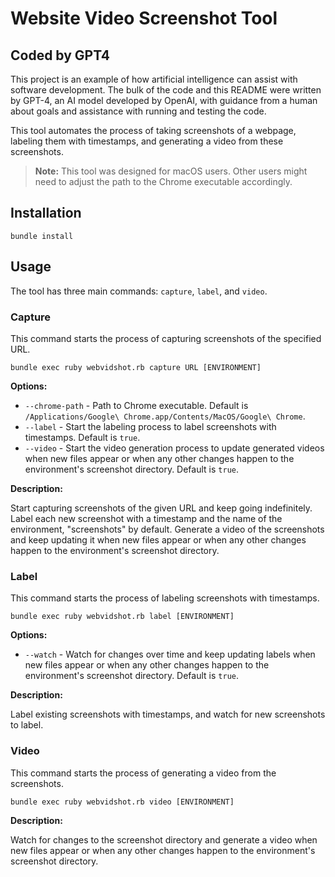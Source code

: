 # Website Video Screenshot Tool

## Coded by GPT4

This project is an example of how artificial intelligence can assist with software development. The bulk of the code and this README were written by GPT-4, an AI model developed by OpenAI, with guidance from a human about goals and assistance with running and testing the code.

This tool automates the process of taking screenshots of a webpage, labeling them with timestamps, and generating a video from these screenshots.

> **Note:** This tool was designed for macOS users. Other users might need to adjust the path to the Chrome executable accordingly.

## Installation

    bundle install


## Usage

The tool has three main commands: `capture`, `label`, and `video`.

### Capture

This command starts the process of capturing screenshots of the specified URL.

    bundle exec ruby webvidshot.rb capture URL [ENVIRONMENT]


**Options:**

- `--chrome-path` - Path to Chrome executable. Default is `/Applications/Google\ Chrome.app/Contents/MacOS/Google\ Chrome`.
- `--label` - Start the labeling process to label screenshots with timestamps. Default is `true`.
- `--video` - Start the video generation process to update generated videos when new files appear or when any other changes happen to the environment's screenshot directory. Default is `true`.

**Description:**

Start capturing screenshots of the given URL and keep going indefinitely. Label each new screenshot with a timestamp and the name of the environment, "screenshots" by default. Generate a video of the screenshots and keep updating it when new files appear or when any other changes happen to the environment's screenshot directory.

### Label

This command starts the process of labeling screenshots with timestamps.

    bundle exec ruby webvidshot.rb label [ENVIRONMENT]


**Options:**

- `--watch` - Watch for changes over time and keep updating labels when new files appear or when any other changes happen to the environment's screenshot directory. Default is `true`.

**Description:**

Label existing screenshots with timestamps, and watch for new screenshots to label.

### Video

This command starts the process of generating a video from the screenshots.

    bundle exec ruby webvidshot.rb video [ENVIRONMENT]

**Description:**

Watch for changes to the screenshot directory and generate a video when new files appear or when any other changes happen to the environment's screenshot directory.

